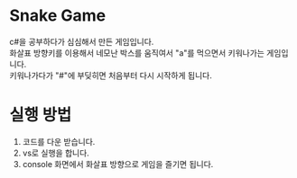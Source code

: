 # Snake Game
c#을 공부하다가 심심해서 만든 게임입니다. <br />
화살표 방향키를 이용해서 네모난 박스를 움직여서 "a"를 먹으면서 키워나가는 게임입니다. <br />
키워나가다가 "#"에 부딪히면 처음부터 다시 시작하게 됩니다.

# 실행 방법
1. 코드를 다운 받습니다. <br />
2. vs로 실행을 합니다. <br />
3. console 화면에서 화살표 방향으로 게임을 즐기면 됩니다.

